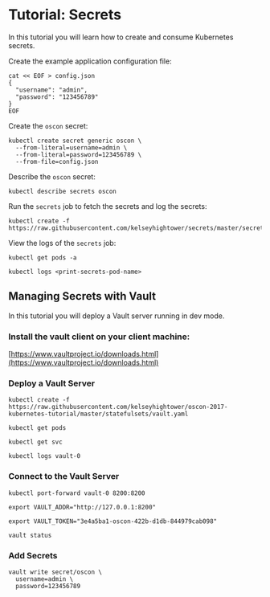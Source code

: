 # Tutorial: Secrets

In this tutorial you will learn how to create and consume Kubernetes secrets.

Create the example application configuration file:

```
cat << EOF > config.json
{
  "username": "admin",
  "password": "123456789"
}
EOF
```

Create the `oscon` secret:

```
kubectl create secret generic oscon \
  --from-literal=username=admin \
  --from-literal=password=123456789 \
  --from-file=config.json
```

Describe the `oscon` secret: 

```
kubectl describe secrets oscon
```

Run the `secrets` job to fetch the secrets and log the secrets:

```
kubectl create -f https://raw.githubusercontent.com/kelseyhightower/secrets/master/secrets.yaml
```

View the logs of the `secrets` job:

```
kubectl get pods -a
```

```
kubectl logs <print-secrets-pod-name>
```

## Managing Secrets with Vault

In this tutorial you will deploy a Vault server running in dev mode.

### Install the vault client on your client machine:

[https://www.vaultproject.io/downloads.html](https://www.vaultproject.io/downloads.html)

### Deploy a Vault Server

```
kubectl create -f https://raw.githubusercontent.com/kelseyhightower/oscon-2017-kubernetes-tutorial/master/statefulsets/vault.yaml
```

```
kubectl get pods
```

```
kubectl get svc
```

```
kubectl logs vault-0
```

### Connect to the Vault Server

```
kubectl port-forward vault-0 8200:8200
```

```
export VAULT_ADDR="http://127.0.0.1:8200"
```

```
export VAULT_TOKEN="3e4a5ba1-oscon-422b-d1db-844979cab098"
```

```
vault status
```


### Add Secrets

```
vault write secret/oscon \
  username=admin \
  password=123456789
```

